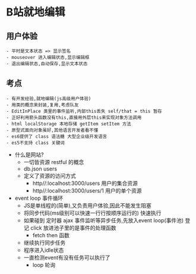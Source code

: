 # B站就地编辑
## 用户体验
    - 平时是文本状态 => 显示签名
    - mouseover 进入编辑状态,显示编辑框
    - 退出编辑状态,自动保存,显示文本状态

## 考点
    - 有开发经验,就地编辑(js高级用户体验)
    - 用类的概念来封装,复用,考虑队友
    - EditInPlace 类里的事件监听,内部this丢失 self/that = this 暂存
    - 正好利用箭头函数没有this,直接用外层this来实现对象方法调用
    - html localStorage 本地存储 getItem setItem 方法
    - 原型式面向对象虽好,其他语言开发者看不懂
    - es6提供了 class 语法糖 大型企业级开发语言
    - es5不支持 class 关键词
- 什么是网站?
    - 一切皆资源 restful 的概念
    - db.json users
    - 定义了资源的访问方式
        - http//:localhost:3000/users 用户的集合资源
        - http//:localhost:3000/users/1 用户的单个资源
- event loop 事件循环
    - JS是单线程的(简单),又负责用户体验,因此不能发生阻塞
    - 将同步代码(ms级别可以快速一行行按顺序运行的)  快速执行
    - 如果碰到 定时器 ajax 事件监听等异步任务,先放入event loop(事件池) 登记 click 放进池子里的是事件的处理函数
        - fetch then 函数
    - 继续执行同步任务
    - 程序进入idle状态
    - 一直检测event有没有任务可以执行了
        -  loop 轮询